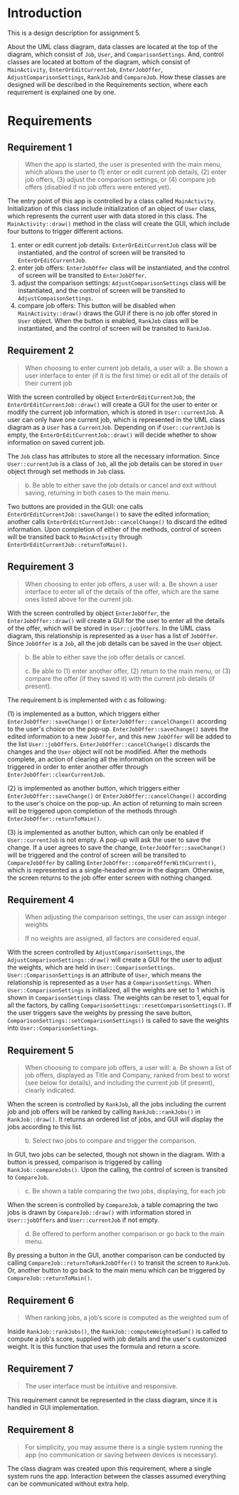# Introduction

This is a design description for assignment 5.

About the UML class diagram, data classes are located at the top of the diagram, which consist of `Job`, `User`, and `ComparisonSettings`. And, control classes are located at bottom of the diagram, which consist of `MainActivity`, `EnterOrEditCurrentJob`, `EnterJobOffer`, `AdjustComparisonSettings`, `RankJob` and `CompareJob`. How these classes are designed will be described in the Requirements section, where each requirement is explained one by one.

# Requirements

## Requirement 1
> When the app is started, the user is presented with the main menu, which allows the user to (1) enter or edit current job details, (2) enter job offers, (3) adjust the comparison settings, or (4) compare job offers (disabled if no job offers were entered yet).

The entry point of this app is controlled by a class called `MainActivity`. Initialization of this class include initialization of an object of `User` class, which represents the current user with data stored in this class. The `MainActivity::draw()` method in the class will create the GUI, which include four buttons to trigger different actions.

1. enter or edit current job details: `EnterOrEditCurrentJob` class will be instantiated, and the control of screen will be transited to `EnterOrEditCurrentJob`.
2. enter job offers: `EnterJobOffer` class will be instantiated, and the control of screen will be transited to `EnterJobOffer`.
3. adjust the comparison settings: `AdjustComparisonSettings` class will be instantiated, and the control of screen will be transited to `AdjustCompaisonSettings`.
4. compare job offers: This button will be disabled when `MainActivity::draw()` draws the GUI if there is no job offer stored in `User` object. When the button is enabled, `RankJob` class will be instantiated, and the control of screen will be transited to `RankJob`.

## Requirement 2
> When choosing to enter current job details, a user will: a. Be shown a user interface to enter (if it is the first time) or edit all of the details of their current job

With the screen controlled by object `EnterOrEditCurrentJob`, the `EnterOrEditCurrentJob::draw()` will create a GUI for the user to enter or modify the current job information, which is stored in `User::currentJob`.
A user can only have one current job, which is represented in the UML class diagram as a `User` has a `CurrentJob`. Depending on if `User::currentJob` is empty, the `EnterOrEditCurrentJob::draw()` will decide whether to show information on saved current job.

The `Job` class has attributes to store all the necessary information. Since `User::currentJob` is a class of `Job`, all the job details can be stored in `User` object through set methods in `Job` class.

>b. Be able to either save the job details or cancel and exit without saving, returning in both cases to the main menu.

Two buttons are provided in the GUI: one calls `EnterOrEditCurrentJob::saveChange()` to save the edited information; another calls `EnterOrEditCurrentJob::cancelChange()` to discard the edited information. Upon completion of either of the methods, control of screen will be transited back to `MainActivity` through `EnterOrEditCurrentJob::returnToMain()`.

## Requirement 3
> When choosing to enter job offers, a user will: a. Be shown a user interface to enter all of the details of the offer, which are the same ones listed above for the current job.

With the screen controlled by object `EnterJobOffer`, the `EnterJobOffer::draw()` will create a GUI for the user to enter all the details of the offer, which will be stored in `User::jobOffers`. In the UML class diagram, this relationship is represented as a `User` has a list of `JobOffer`. Since `JobOffer` is a `Job`, all the job details can be saved in the `User` object.

> b. Be able to either save the job offer details or cancel.
>
> c. Be able to (1) enter another offer, (2) return to the main menu, or (3) compare the offer (if they saved it) with the current job details (if present).

The requirement b is implemented with c as following:

(1) is implemented as a button, which triggers either `EnterJobOffer::saveChange()` or `EnterJobOffer::cancelChange()` according to the user's choice on the pop-up. `EnterJobOffer::saveChange()` saves the edited information to a new `JobOffer`, and this new `JobOffer` will be added to the list `User::jobOffers`. `EnterJobOffer::cancelChange()` discards the changes and the `User` object will not be modified. After the methods complete, an action of clearing all the information on the screen will be triggered in order to enter another offer through `EnterJobOffer::clearCurrentJob`.

(2) is implemented as another button, which triggers either `EnterJobOffer::saveChange()` or `EnterJobOffer::cancelChange()` according to the user's choice on the pop-up. An action of returning to main screen will be triggered upon completion of the methods through `EnterJobOffer::returnToMain()`.

(3) is implemented as another button, which can only be enabled if `User::currentJob` is not empty. A pop-up will ask the user to save the change. If a user agrees to save the change, `EnterJobOffer::saveChange()` will be triggered and the control of screen will be transited to `CompareJobOffer` by calling `EnterJobOffer::compareOfferWithCurrent()`, which is represented as a single-headed arrow in the diagram. Otherwise, the screen returns to the job offer enter screen with nothing changed.

## Requirement 4

> When adjusting the comparison settings, the user can assign integer weights
>
> If no weights are assigned, all factors are considered equal.

With the screen controlled by `AdjustComparisonSettings`, the `AdjustComparisonSettings::draw()` will create a GUI for the user to adjust the weights, which are held in `User::ComparisonSettings`. `User::ComparisonSettings` is an attribute of `User`, which means the relationship is represented as a `User` has a `ComparisonSettings`. When `User::ComparisonSettings` is initialized, all the weights are set to 1 which is shown in `ComparisonSettings` class. The weights can be reset to 1, equal for all the factors, by calling `ComparisonSettings::resetComparisonSettings()`. If the user triggers save the weights by pressing the save button, `ComparisonSettings::setComparisonSettings()` is called to save the weights into `User::ComparisonSettings`.

## Requirement 5
> When choosing to compare job offers, a user will: a. Be shown a list of job offers, displayed as Title and Company, ranked from best to worst (see below for details), and including the current job (if present), clearly indicated.

When the screen is controlled by `RankJob`, all the jobs including the current job and job offers will be ranked by calling `RankJob::rankJobs()` in `RankJob::draw()`. It returns an ordered list of jobs, and GUI will display the jobs according to this list.

> b. Select two jobs to compare and trigger the comparison.

In GUI, two jobs can be selected, though not shown in the diagram. With a button is pressed, comparison is triggered by calling `RankJob::compareJobs()`. Upon the calling, the control of screen is transited to `CompareJob`.

> c. Be shown a table comparing the two jobs, displaying, for each job

When the screen is controlled by `CompareJob`, a table comapring the two jobs is drawn by `CompareJob::draw()` with information stored in `User::jobOffers` and `User::currentJob` if not empty.

> d. Be offered to perform another comparison or go back to the main menu.

By pressing a button in the GUI, another comparison can be conducted by calling `CompareJob::returnToRankJobOffer()` to transit the screen to `RankJob`. Or, another button to go back to the main menu which can be triggered by `CompareJob::returnToMain()`.

## Requirement 6

> When ranking jobs, a job’s score is computed as the weighted sum of

Inside `RankJob::rankJobs()`, the `RankJob::computeWeightedSum()` is called to compute a job's score, supplied with job details and the user's customized weight. It is this function that uses the formula and return a score.

## Requirement 7

> The user interface must be intuitive and responsive.

This requirement cannot be represented in the class diagram, since it is handled in GUI implementation.

## Requirement 8

> For simplicity, you may assume there is a single system running the app (no communication or saving between devices is necessary).

The class diagram was created upon this requirement, where a single system runs the app. Interaction between the classes assumed everything can be communicated without extra help.
